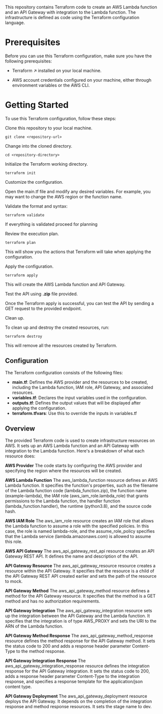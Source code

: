 This repository contains Terraform code to create an AWS Lambda function and an API Gateway with integration to the Lambda function. The infrastructure is defined as code using the Terraform configuration language.

# Prerequisites
Before you can use this Terraform configuration, make sure you have the following prerequisites:

- Terraform ↗ installed on your local machine.

- AWS account credentials configured on your machine, either through environment variables or the AWS CLI.

# Getting Started

To use this Terraform configuration, follow these steps:

Clone this repository to your local machine.

```
git clone <repository-url>
```

Change into the cloned directory.

```
cd <repository-directory>
```

Initialize the Terraform working directory.

```
terraform init
```

Customize the configuration.

Open the main.tf file and modify any desired variables. For example, you may want to change the AWS region or the function name.

Validate the format and syntax:

```
terraform validate
```
If everything is validated proceed for planning

Review the execution plan.

```
terraform plan
```

This will show you the actions that Terraform will take when applying the configuration.

Apply the configuration.

```
terraform apply
```

This will create the AWS Lambda function and API Gateway.

Test the API using **.zip** file provided.

Once the Terraform apply is successful, you can test the API by sending a GET request to the provided endpoint.

Clean up.

To clean up and destroy the created resources, run:

```
terraform destroy
```

This will remove all the resources created by Terraform.

## Configuration

The Terraform configuration consists of the following files:

- **main.tf**: Defines the AWS provider and the resources to be created, including the Lambda function, IAM role, API Gateway, and associated resources.
- **variables.tf**: Declares the input variables used in the configuration.
- **outputs.tf**: Defines the output values that will be displayed after applying the configuration.
- **terraform.tfvars**: Use this to override the inputs in variables.tf

## Overview

The provided Terraform code is used to create infrastructure resources on AWS. It sets up an AWS Lambda function and an API Gateway with integration to the Lambda function. 
Here's a breakdown of what each resource does:

**AWS Provider**
The code starts by configuring the AWS provider and specifying the region where the resources will be created.

**AWS Lambda Function**
The aws_lambda_function resource defines an AWS Lambda function. It specifies the function's properties, such as the filename of the Lambda function code (lambda_function.zip), the function name (example-lambda), the IAM role (aws_iam_role.lambda_role) that grants permissions to the Lambda function, the handler function (lambda_function.handler), the runtime (python3.8), and the source code hash.

**AWS IAM Role**
The aws_iam_role resource creates an IAM role that allows the Lambda function to assume a role with the specified policies. In this case, the role is named lambda-role, and the assume_role_policy specifies that the Lambda service (lambda.amazonaws.com) is allowed to assume this role.

**AWS API Gateway**
The aws_api_gateway_rest_api resource creates an API Gateway REST API. It defines the name and description of the API.

**API Gateway Resource**
The aws_api_gateway_resource resource creates a resource within the API Gateway. It specifies that the resource is a child of the API Gateway REST API created earlier and sets the path of the resource to mock.

**API Gateway Method**
The aws_api_gateway_method resource defines a method for the API Gateway resource. It specifies that the method is a GET method and has no authorization requirements.

**API Gateway Integration**
The aws_api_gateway_integration resource sets up the integration between the API Gateway and the Lambda function. It specifies that the integration is of type AWS_PROXY and sets the URI to the ARN of the Lambda function.

**API Gateway Method Response**
The aws_api_gateway_method_response resource defines the method response for the API Gateway method. It sets the status code to 200 and adds a response header parameter Content-Type to the method response.

**API Gateway Integration Response**
The aws_api_gateway_integration_response resource defines the integration response for the API Gateway integration. It sets the status code to 200, adds a response header parameter Content-Type to the integration response, and specifies a response template for the application/json content type.

**API Gateway Deployment**
The aws_api_gateway_deployment resource deploys the API Gateway. It depends on the completion of the integration response and method response resources. It sets the stage name to dev.
